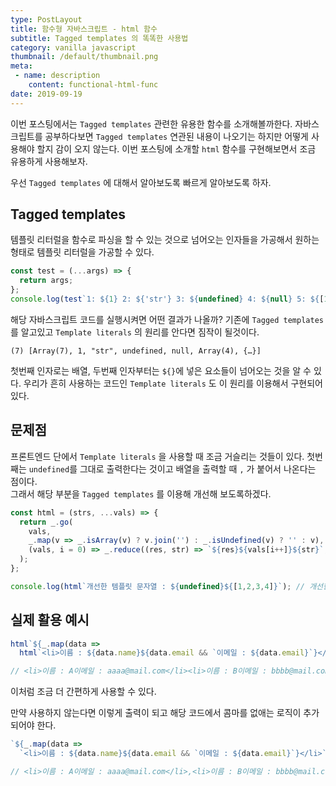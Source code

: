 ```yaml
---
type: PostLayout
title: 함수형 자바스크립트 - html 함수
subtitle: Tagged templates 의 똑똑한 사용법
category: vanilla javascript
thumbnail: /default/thumbnail.png
meta:
 - name: description
	content: functional-html-func
date: 2019-09-19
---
```


이번 포스팅에서는 `Tagged templates` 관련한 유용한 함수를 소개해볼까한다. 자바스크립트를 공부하다보면 `Tagged templates` 연관된 내용이 나오기는 하지만 어떻게 사용해야 할지 감이 오지 않는다. 이번 포스팅에 소개할 `html` 함수를 구현해보면서 조금 유용하게 사용해보자.  

우선 `Tagged templates` 에 대해서 알아보도록 빠르게 알아보도록 하자.  

## Tagged templates

템플릿 리터럴을 함수로 파싱을 할 수 있는 것으로 넘어오는 인자들을 가공해서 원하는 형태로 템플릿 리터럴을 가공할 수 있다.  

```javascript
const test = (...args) => {
  return args;
};
console.log(test`1: ${1} 2: ${'str'} 3: ${undefined} 4: ${null} 5: ${[1, 2, 3, 4]} 6: ${{a:1, b:2}}`);
```  

해당 자바스크립트 코드를 실행시켜면 어떤 결과가 나올까? 기존에 `Tagged templates` 를 알고있고 `Template literals` 의 원리를 안다면 짐작이 될것이다.  

```console
(7) [Array(7), 1, "str", undefined, null, Array(4), {…}]
```  

첫번째 인자로는 배열, 두번째 인자부터는 `${}`에 넣은 요소들이 넘어오는 것을 알 수 있다. 우리가 흔히 사용하는 코드인 `Template literals` 도 이 원리를 이용해서 구현되어 있다.  

## 문제점  
프론트엔드 단에서 `Template literals` 을 사용할 때 조금 거슬리는 것들이 있다. 첫번째는 `undefined`를 그대로 출력한다는 것이고 배열을 출력할 때 `,` 가 붙어서 나온다는 점이다.  
그래서 해당 부분을 `Tagged templates` 를 이용해 개선해 보도록하겠다.

```javascript
const html = (strs, ...vals) => {
  return _.go(
    vals,
    _.map(v => _.isArray(v) ? v.join('') : _.isUndefined(v) ? '' : v),
    (vals, i = 0) => _.reduce((res, str) => `${res}${vals[i++]}${str}`, strs)
  );
};

console.log(html`개선한 템플릿 문자열 : ${undefined}${[1,2,3,4]}`); // 개선한 템플릿 문자열 : 1234
```  

## 실제 활용 예시  

```javascript
html`${_.map(data => 
  html`<li>이름 : ${data.name}${data.email && `이메일 : ${data.email}`}</li>`, datas)}`

// <li>이름 : A이메일 : aaaa@mail.com</li><li>이름 : B이메일 : bbbb@mail.com</li><li>이름 : C이메일 : cccc@mail.com</li><li>이름 : D</li>
```  

이처럼 조금 더 간편하게 사용할 수 있다.  

만약 사용하지 않는다면 이렇게 출력이 되고 해당 코드에서 콤마를 없애는 로직이 추가되어야 한다.  

```javascript
`${_.map(data => 
  `<li>이름 : ${data.name}${data.email && `이메일 : ${data.email}`}</li>`, datas)}`

// <li>이름 : A이메일 : aaaa@mail.com</li>,<li>이름 : B이메일 : bbbb@mail.com</li>,<li>이름 : C이메일 : cccc@mail.com</li>,<li>이름 : Dundefined</li>
```


 
